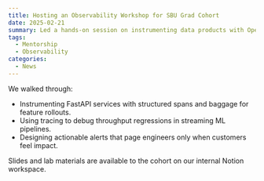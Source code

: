 ```yaml
---
title: Hosting an Observability Workshop for SBU Grad Cohort
date: 2025-02-21
summary: Led a hands-on session on instrumenting data products with OpenTelemetry, Grafana, and trace-based SLOs.
tags:
  - Mentorship
  - Observability
categories:
  - News
---
```


We walked through:

- Instrumenting FastAPI services with structured spans and baggage for feature rollouts.
- Using tracing to debug throughput regressions in streaming ML pipelines.
- Designing actionable alerts that page engineers only when customers feel impact.

Slides and lab materials are available to the cohort on our internal Notion workspace.
